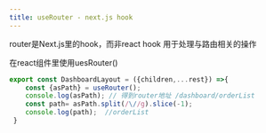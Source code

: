 ```yaml
---
title: useRouter - next.js hook
---
```


router是Next.js里的hook，而非react hook
用于处理与路由相关的操作


在react组件里使用uesRouter()

```js
export const DashboardLayout = ({children,...rest}) =>{
    const {asPath} = useRouter();
    console.log(asPath); // 得到router地址 /dashboard/orderList
    const path= asPath.split(/\//g).slice(-1);
    console.log(path);  //orderList
 }
```